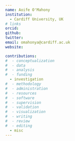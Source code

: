 ```yaml
---
name: Aoife O'Mahony
institution:
  - Cardiff University, UK
# links
orcid:
github:
twitter:
email: omahonya@cardiff.ac.uk
website:

contributions:
#  - ​conceptualization
#  - data
#  - analysis
#  - funding​
  - ​investigation
#  - ​methodology
#  - administration​
#  - ​resources
#  - ​software
#  - supervision
#  - validation
#  - ​visualization
#  - writing
#  - review
#  - editing
  - misc
---
```

